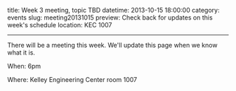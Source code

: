 title: Week 3 meeting, topic TBD
datetime: 2013-10-15 18:00:00
category: events
slug: meeting20131015
preview: Check back for updates on this week's schedule
location: KEC 1007

---

There will be a meeting this week. We'll update this page when we know what it is.

When: 6pm

Where: Kelley Engineering Center room 1007
